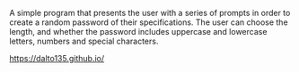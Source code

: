 A simple program that presents the user with a series of prompts in order to create a random password of their specifications. The user can choose the length, and whether the password includes uppercase and lowercase letters, numbers and special characters.

https://dalto135.github.io/